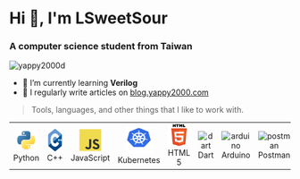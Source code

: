 <h1>Hi 👋, I'm LSweetSour</h1>
<h3>A computer science student from Taiwan</h3>

<p align="left"> <img src="https://komarev.com/ghpvc/?username=yappy2000d&label=Profile%20views&color=0e75b6&style=flat" alt="yappy2000d" /> </p>

- 🌱 I’m currently learning **Verilog**
- 📝 I regularly write articles on [blog.yappy2000.com](blog.yappy2000.com)

> Tools, languages, and other things that I like to work with.

<table>
  <tr>
    <td align="center" width="96">
      <img src="https://raw.githubusercontent.com/devicons/devicon/master/icons/python/python-original.svg" alt="python" width="40" height="40"/> 
      <br>Python
    </td>
    <td align="center" width="96">
        <img src="https://raw.githubusercontent.com/devicons/devicon/master/icons/cplusplus/cplusplus-original.svg" alt="cplusplus" width="40" height="40"/>
      <br>C++
    </td>
    <td align="center" width="96">
        <img src="https://raw.githubusercontent.com/devicons/devicon/master/icons/javascript/javascript-original.svg" alt="javascript" width="40" height="40"/>
      <br>JavaScript
    </td>
    <td align="center" width="96">
        <img src="https://raw.githubusercontent.com/cncf/artwork/master/projects/kubernetes/icon/color/kubernetes-icon-color.svg" width="48" height="48" alt="Kubernetes" />
      <br>Kubernetes
    </td>
    <td align="center" width="96">
        <img src="https://raw.githubusercontent.com/devicons/devicon/master/icons/html5/html5-original-wordmark.svg" alt="html5" width="40" height="40"/>
      <br>HTML 5
    </td>
    <td align="center"  width="96">
        <img src="https://www.vectorlogo.zone/logos/dartlang/dartlang-icon.svg" alt="dart" width="40" height="40"/>
      <br>Dart
    </td>
    <td align="center"  width="96">
        <img src="https://cdn.worldvectorlogo.com/logos/arduino-1.svg" alt="arduino" width="40" height="40"/> 
      <br>Arduino
    </td>
    <td align="center"  width="96">
        <img src="https://www.vectorlogo.zone/logos/getpostman/getpostman-icon.svg" alt="postman" width="40" height="40"/> 
      <br>Postman
    </td>
  </tr>
</table>
